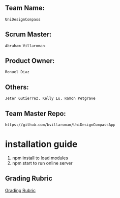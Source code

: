 ## Team Name: 
    UniDesignCompass
## Scrum Master: 
    Abraham Villaroman
## Product Owner: 
    Ronuel Diaz
## Others: 
    Jeter Gutierrez, Kelly Lu, Ramon Petgrave
## Team Master Repo: 
    https://github.com/bvillaroman/UniDesignCompassApp
    
# installation guide

1. npm install to load modules
2. npm start to run online server

## Grading Rubric
   [Grading Rubric](./Grading_Rubric.md)
